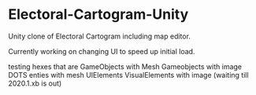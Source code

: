 # Electoral-Cartogram-Unity
Unity clone of Electoral Cartogram including map editor.

Currently working on changing UI to speed up initial load.

testing hexes that are
   GameObjects with Mesh
   Gameobjects with image
   DOTS enties with mesh 
   UIElements VisualElements with image (waiting till 2020.1.xb is out)
